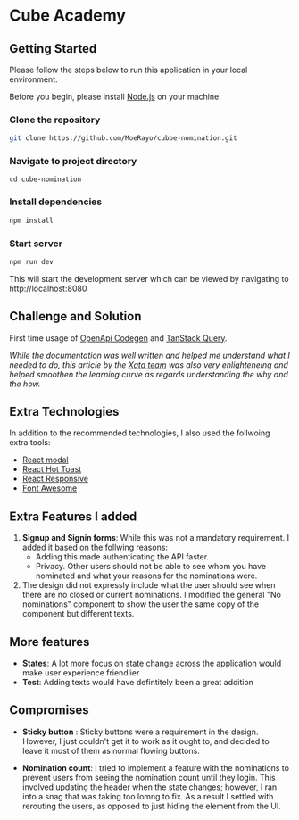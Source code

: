 # Cube Academy

## Getting Started

Please follow the steps below to run this application in your local environment.

Before you begin, please install [Node.js](https://nodejs.org/en/) on your machine.

### Clone the repository

```bash
git clone https://github.com/MoeRayo/cubbe-nomination.git
```

### Navigate to project directory

```
cd cube-nomination
```

### Install dependencies

```bash
npm install
```

### Start server

```bash
npm run dev
```

This will start the development server which can be viewed by navigating to http://localhost:8080

## Challenge and Solution

First time usage of [OpenApi Codegen](https://github.com/fabien0102/openapi-codegen) and [TanStack Query](https://tanstack.com/query/latest).

_While the documentation was well written and helped me understand what I needed to do, this article by the [Xata team](https://xata.io/blog/openapi-typesafe-react-query-hooks) was also very enlighteneing and helped smoothen the learning curve as regards understanding the why and the how._

## Extra Technologies

In addition to the recommended technologies, I also used the follwoing extra tools:

- [React modal](https://www.npmjs.com/package/react-modal)
- [React Hot Toast](https://react-hot-toast.com/docs)
- [React Responsive](https://www.npmjs.com/package/react-responsive)
- [Font Awesome](https://fontawesome.com/)

## Extra Features I added

1.  **Signup and Signin forms**: While this was not a mandatory requirement. I added it based on the follwing reasons:
    - Adding this made authenticating the API faster.
    - Privacy. Other users should not be able to see whom you have nominated and what your reasons for the nominations were.
2.  The design did not expressly include what the user should see when there are no closed or current nominations. I modified the general "No nominations" component to show the user the same copy of the component but different texts.

## More features

- **States**: A lot more focus on state change across the application would make user experience friendlier
- **Test**: Adding texts would have defintitely been a great addition

## Compromises

- **Sticky button** : Sticky buttons were a requirement in the design. However, I just couldn't get it to work as it ought to, and decided to leave it most of them as normal flowing buttons.

- **Nomination count**: I tried to implement a feature with the nominations to prevent users from seeing the nomination count until they login. This involved updating the header when the state changes; however, I ran into a snag that was taking too lomng to fix. As a result I settled with rerouting the users, as opposed to just hiding the element from the UI.
